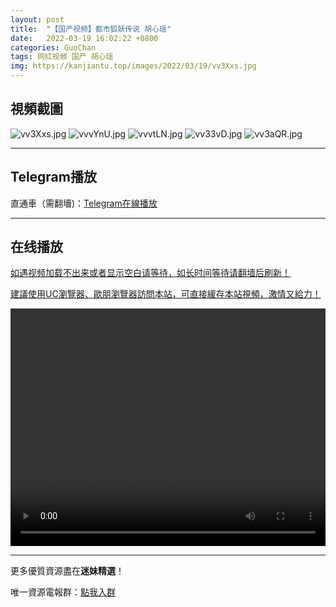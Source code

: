 ```yaml
---
layout: post
title:  "【国产视频】都市狐妖传说 胡心瑶"
date:   2022-03-19 16:02:22 +0800
categories: GuoChan
tags: 网红视频 国产 胡心瑶
img: https://kanjiantu.top/images/2022/03/19/vv3Xxs.jpg
---
```



## 視頻截圖

![vv3Xxs.jpg](https://kanjiantu.top/images/2022/03/19/vv3Xxs.jpg)
![vvvYnU.jpg](https://kanjiantu.top/images/2022/03/19/vvvYnU.jpg)
![vvvtLN.jpg](https://kanjiantu.top/images/2022/03/19/vvvtLN.jpg)
![vv33vD.jpg](https://kanjiantu.top/images/2022/03/19/vv33vD.jpg)
![vv3aQR.jpg](https://kanjiantu.top/images/2022/03/19/vv3aQR.jpg)

* * *
## Telegram播放

直通車（需翻墻)：[Telegram在線播放](https://t.me/mimeijingxuan/200)

* * *
## 在线播放
<u>如遇视频加载不出来或者显示空白请等待，如长时间等待请翻墙后刷新！</u>

<u>建議使用UC瀏覽器、歐朋瀏覽器訪問本站，可直接緩存本站視頻，激情又給力！</u>
<center><video src="https://cdn.publer.io/uploads/videos/6247127bdb279731bbdeaac6/9c28c941bf8ba20ac9db9dcd78a1c37b.mp4" width="100%" height="380px" controls="controls"></video></center>

* * *
更多優質資源盡在**迷妹精選**！

唯一資源電報群：[點我入群](https://t.me/mimeijingxuan)



